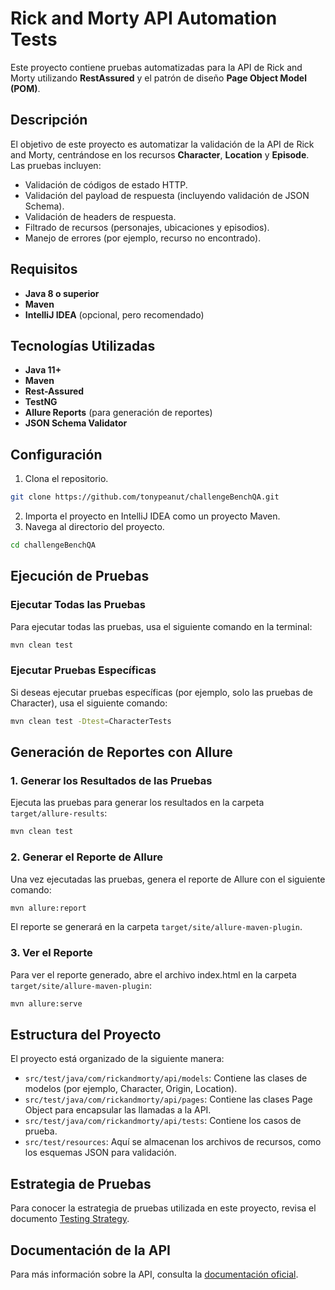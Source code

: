 # Rick and Morty API Automation Tests

Este proyecto contiene pruebas automatizadas para la API de Rick and Morty utilizando **RestAssured** y el patrón de diseño **Page Object Model (POM)**.

## Descripción
El objetivo de este proyecto es automatizar la validación de la API de Rick and Morty, centrándose en los recursos **Character**, **Location** y **Episode**. Las pruebas incluyen:
- Validación de códigos de estado HTTP.
- Validación del payload de respuesta (incluyendo validación de JSON Schema).
- Validación de headers de respuesta.
- Filtrado de recursos (personajes, ubicaciones y episodios).
- Manejo de errores (por ejemplo, recurso no encontrado).

## Requisitos
- **Java 8 o superior**
- **Maven**
- **IntelliJ IDEA** (opcional, pero recomendado)

## Tecnologías Utilizadas
- **Java 11+**
- **Maven**
- **Rest-Assured**
- **TestNG**
- **Allure Reports** (para generación de reportes)
- **JSON Schema Validator**

## Configuración

1. Clona el repositorio.
```bash
git clone https://github.com/tonypeanut/challengeBenchQA.git
```
2. Importa el proyecto en IntelliJ IDEA como un proyecto Maven.
3. Navega al directorio del proyecto.
```bash
cd challengeBenchQA
```

## Ejecución de Pruebas

### Ejecutar Todas las Pruebas

Para ejecutar todas las pruebas, usa el siguiente comando en la terminal:

```bash 
mvn clean test
```

### Ejecutar Pruebas Específicas
Si deseas ejecutar pruebas específicas (por ejemplo, solo las pruebas de Character), usa el siguiente comando:
```bash 
mvn clean test -Dtest=CharacterTests
```

## Generación de Reportes con Allure
### 1. Generar los Resultados de las Pruebas
Ejecuta las pruebas para generar los resultados en la carpeta `target/allure-results`:
```bash
mvn clean test
```
### 2. Generar el Reporte de Allure
Una vez ejecutadas las pruebas, genera el reporte de Allure con el siguiente comando:
```bash
mvn allure:report
```
El reporte se generará en la carpeta `target/site/allure-maven-plugin`.

### 3. Ver el Reporte
Para ver el reporte generado, abre el archivo index.html en la carpeta `target/site/allure-maven-plugin`:

```bash
mvn allure:serve
```

## Estructura del Proyecto
El proyecto está organizado de la siguiente manera:
- `src/test/java/com/rickandmorty/api/models`: Contiene las clases de modelos (por ejemplo, Character, Origin, Location).
- `src/test/java/com/rickandmorty/api/pages`: Contiene las clases Page Object para encapsular las llamadas a la API.
- `src/test/java/com/rickandmorty/api/tests`: Contiene los casos de prueba.
- `src/test/resources`: Aquí se almacenan los archivos de recursos, como los esquemas JSON para validación.

## Estrategia de Pruebas
Para conocer la estrategia de pruebas utilizada en este proyecto, revisa el documento [Testing Strategy](TESTING-STRATEGY.md).

## Documentación de la API
Para más información sobre la API, consulta la [documentación oficial](https://rickandmortyapi.com/documentation).
